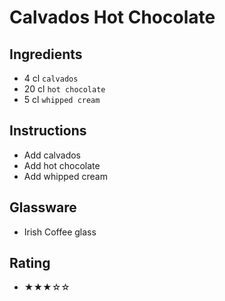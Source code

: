 # Calvados Hot Chocolate

## Ingredients
- 4 cl `calvados`
- 20 cl `hot chocolate`
- 5 cl `whipped cream`

## Instructions
- Add calvados
- Add hot chocolate
- Add whipped cream

## Glassware
- Irish Coffee glass

## Rating
- ★★★☆☆